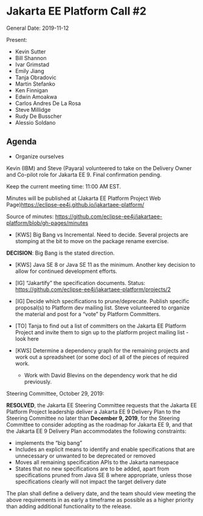 # Jakarta EE Platform Call #2

General
Date: 2019-11-12

Present:

* Kevin Sutter
* Bill Shannon
* Ivar Grimstad
* Emily Jiang
* Tanja Obradovic
* Martin Stefanko
* Ken Finnigan
* Edwin Amoakwa
* Carlos Andres De La Rosa
* Steve Millidge
* Rudy De Busscher
* Alessio Soldano

## Agenda

* Organize ourselves

Kevin (IBM) and Steve (Payara) volunteered to take on the Delivery Owner and Co-pilot role for Jakarta EE 9. Final confirmation pending.

Keep the current meeting time: 11:00 AM EST.

Minutes will be published at 
(Jakarta EE Platform Project Web Page)https://eclipse-ee4j.github.io/jakartaee-platform/ 

Source of minutes:
https://github.com/eclipse-ee4j/jakartaee-platform/blob/gh-pages/minutes


* [KWS] Big Bang vs Incremental.  Need to decide.  Several projects are stomping at the bit to move on the package rename exercise.

**DECISION**:  Big Bang is the stated direction.

* [KWS] Java SE 8 or Java SE 11 as the minimum.  Another key decision to allow for continued development efforts.

* [IG] “Jakartify” the specification documents.
Status: https://github.com/eclipse-ee4j/jakartaee-platform/projects/2

* [IG] Decide which specifications to prune/deprecate.
Publish specific proposal(s) to Platform dev mailing list.  Steve volunteered to organize the material and post for a “vote” by Platform Committers.

* [TO] Tanja to find out a list of committers on the Jakarta EE Platform Project and invite them to sign up to the platform project mailing list - look here

* [KWS] Determine a dependency graph for the remaining projects and work out a spreadsheet (or some doc) of all of the pieces of required work.
   * Work with David Blevins on the dependency work that he did previously.


Steering Committee, October 29, 2019:

**RESOLVED**, the Jakarta EE Steering Committee requests that the Jakarta EE Platform Project leadership deliver a Jakarta EE 9 Delivery Plan to the Steering Committee no later than **December 9, 2019**, for the Steering Committee to consider adopting as the roadmap for Jakarta EE 9, and that the Jakarta EE 9 Delivery Plan accommodates the following constraints: 

* implements the “big bang”
* Includes an explicit means to identify and enable specifications that are unnecessary or unwanted to be deprecated or removed  
* Moves all remaining specification APIs to the Jakarta namespace
* States that no new specifications are to be added, apart from specifications pruned from Java SE 8 where appropriate, unless those specifications clearly will not impact the target delivery date

The plan shall define a delivery date, and the team should view meeting the above requirements in as early a timeframe as possible as a higher priority than adding additional functionality to the release.


